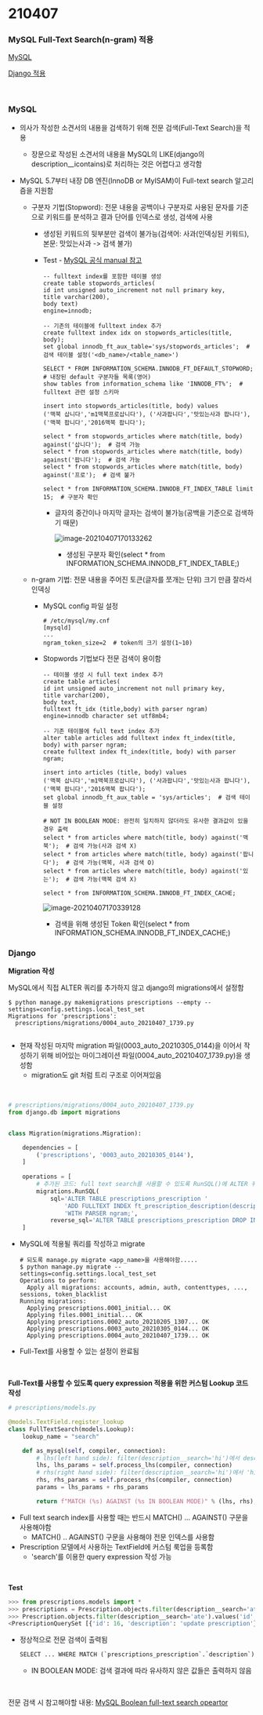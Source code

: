 # 210407

### MySQL Full-Text Search(n-gram) 적용

[MySQL](#mysql)

[Django 적용](#django)

<br>

### MySQL

-   의사가 작성한 소견서의 내용을 검색하기 위해 전문 검색(Full-Text Search)을 적용
    -   장문으로 작성된 소견서의 내용을 MySQL의 LIKE(django의 description__icontains)로 처리하는 것은 어렵다고 생각함

-   MySQL 5.7부터 내장 DB 엔진(InnoDB or MyISAM)이 Full-text search 알고리즘을 지원함

    -   구분자 기법(Stopword): 전문 내용을 공백이나 구분자로 사용된 문자를 기준으로 키워드를 분석하고 결과 단어를 인덱스로 생성, 검색에 사용

        -   생성된 키워드의 뒷부분만 검색이 불가능(검색어: 사과(인덱싱된 키워드), 본문: 맛있는사과 -> 검색 불가)

        -   Test - [MySQL 공식 manual 참고](https://www.movefeng.com/mysql-manual/fulltext-stopwords.html#fulltext-stopwords-stopwords-for-innodb-search-indexes)

            ```mysql
            -- fulltext index를 포함한 테이블 생성
            create table stopwords_articles(
            id int unsigned auto_increment not null primary key,
            title varchar(200),
            body text)
            engine=innodb;
            
            -- 기존의 테이블에 fulltext index 추가
            create fulltext index idx on stopwords_articles(title, body);
            set global innodb_ft_aux_table='sys/stopwords_articles';  # 검색 테이블 설정('<db_name>/<table_name>')
            
            SELECT * FROM INFORMATION_SCHEMA.INNODB_FT_DEFAULT_STOPWORD;  # 내장된 default 구분자들 목록(영어)
            show tables from information_schema like 'INNODB_FT%';  # fulltext 관련 설정 스키마
            
            insert into stopwords_articles(title, body) values
            ('맥북 삽니다','m1맥북프로삽니다'), ('사과팝니다','맛있는사과 팝니다'), ('맥북 팝니다','2016맥북 팝니다');
            
            select * from stopwords_articles where match(title, body) against('삽니다');  # 검색 가능
            select * from stopwords_articles where match(title, body) against('팝니다');  # 검색 가능
            select * from stopwords_articles where match(title, body) against('프로');  # 검색 불가
            
            select * from INFORMATION_SCHEMA.INNODB_FT_INDEX_TABLE limit 15;  # 구분자 확인
            ```

            -   글자의 중간이나 마지막 글자는 검색이 불가능(공백을 기준으로 검색하기 때문)

                ![image-20210407170133262](images/image-20210407170133262.png)

                -   생성된 구분자 확인(select * from INFORMATION_SCHEMA.INNODB_FT_INDEX_TABLE;)

    -   n-gram 기법: 전문 내용을 주어진 토큰(글자를 쪼개는 단위) 크기 만큼 잘라서 인덱싱

        -   MySQL config 파일 설정

            ```shell
            # /etc/mysql/my.cnf
            [mysqld]
            ...
            ngram_token_size=2  # token의 크기 설정(1~10)
            ```

            

        -   Stopwords 기법보다 전문 검색이 용이함

            ```mysql
            -- 테이블 생성 시 full text index 추가
            create table articles(
            id int unsigned auto_increment not null primary key,
            title varchar(200),
            body text,
            fulltext ft_idx (title,body) with parser ngram)
            engine=innodb character set utf8mb4;
            
            -- 기존 테이블에 full text index 추가
            alter table articles add fulltext index ft_index(title, body) with parser ngram;
            create fulltext index ft_index(title, body) with parser ngram;
            
            insert into articles (title, body) values 
            ('맥북 삽니다','m1맥북프로삽니다'), ('사과팝니다','맛있는사과 팝니다'), ('맥북 팝니다','2016맥북 팝니다');
            set global innodb_ft_aux_table = 'sys/articles';  # 검색 테이블 설정
            
            # NOT IN BOOLEAN MODE: 완전히 일치하지 않더라도 유사한 결과값이 있을 경우 출력
            select * from articles where match(title, body) against('맥북');  # 검색 가능(사과 검색 X)
            select * from articles where match(title, body) against('팝니다');  # 검색 가능(맥북, 사과 검색 O)
            select * from articles where match(title, body) against('있는');  # 검색 가능(맥북 검색 X)
            
            select * from INFORMATION_SCHEMA.INNODB_FT_INDEX_CACHE;
            ```

            ![image-20210407170339128](images/image-20210407170339128.png)

            -   검색을 위해 생성된 Token 확인(select * from INFORMATION_SCHEMA.INNODB_FT_INDEX_CACHE;)





### Django

**Migration 작성**

MySQL에서 직접 ALTER 쿼리를 추가하지 않고 django의 migrations에서 설정함

```shell
$ python manage.py makemigrations prescriptions --empty --settings=config.settings.local_test_set 
Migrations for 'prescriptions':
  prescriptions/migrations/0004_auto_20210407_1739.py
  
```

-   현재 작성된 마지막 migration 파일(0003_auto_20210305_0144)을 이어서 작성하기 위해 비어있는 마이그레이션 파일(0004_auto_20210407_1739.py)을 생성함
    -   migration도 git 처럼 트리 구조로 이어져있음

<br>

```python
# prescriptions/migrations/0004_auto_20210407_1739.py
from django.db import migrations


class Migration(migrations.Migration):

    dependencies = [
        ('prescriptions', '0003_auto_20210305_0144'),
    ]
    
    operations = [
        # 추가된 코드: full text search를 사용할 수 있도록 RunSQL()에 ALTER 쿼리 작성
        migrations.RunSQL(
            sql='ALTER TABLE prescriptions_prescription '
                'ADD FULLTEXT INDEX ft_prescription_description(description) '
                'WITH PARSER ngram;',
            reverse_sql='ALTER TABLE prescriptions_prescription DROP INDEX idx_description;')
    ]
```

-   MySQL에 적용될 쿼리를 작성하고 migrate

    ```shell
    # 되도록 manage.py migrate <app_name>을 사용해야함.....
    $ python manage.py migrate --settings=config.settings.local_test_set                   
    Operations to perform:
      Apply all migrations: accounts, admin, auth, contenttypes, ..., sessions, token_blacklist
    Running migrations:
      Applying prescriptions.0001_initial... OK
      Applying files.0001_initial... OK
      Applying prescriptions.0002_auto_20210205_1307... OK
      Applying prescriptions.0003_auto_20210305_0144... OK
      Applying prescriptions.0004_auto_20210407_1739... OK
    ```

-   Full-Text를 사용할 수 있는 설정이 완료됨

<br>

**Full-Text를 사용할 수 있도록 query expression 적용을 위한 커스텀 Lookup 코드 작성**

```python
# prescriptions/models.py

@models.TextField.register_lookup
class FullTextSearch(models.Lookup):
    lookup_name = "search"

    def as_mysql(self, compiler, connection):
        # lhs(left hand side): filter(description__search='hi')에서 description을 의미함
        lhs, lhs_params = self.process_lhs(compiler, connection)  
        # rhs(right hand side): filter(description__search='hi')에서 'hi'를 의미함
        rhs, rhs_params = self.process_rhs(compiler, connection)  
        params = lhs_params + rhs_params

        return f"MATCH (%s) AGAINST (%s IN BOOLEAN MODE)" % (lhs, rhs), params
```

-   Full text search index를 사용할 때는 반드시 MATCH() ... AGAINST() 구문을 사용해야함
    -   MATCH() .. AGAINST() 구문을 사용해야 전문 인덱스를 사용함
-   Prescription 모델에서 사용하는 TextField에 커스텀 룩업을 등록함
    -   'search'를 이용한 query expression 작성 가능

<br>

**Test**

```python
>>> from prescriptions.models import *
>>> prescriptions = Prescription.objects.filter(description__search='ate').values('id','description')
>>> Prescription.objects.filter(description__search='ate').values('id','description')
<PrescriptionQuerySet [{'id': 16, 'description': 'update prescription'}]>
```

-   정상적으로 전문 검색이 출력됨

    ```python
    SELECT ... WHERE MATCH (`prescriptions_prescription`.`description`) AGAINST (ate IN BOOLEAN MODE) ...
    ```

    -   IN BOOLEAN MODE: 검색 결과에 따라 유사하지 않은 값들은 출력하지 않음

<br>

전문 검색 시 참고해야할 내용: [MySQL Boolean full-text search opeartor](https://www.mysqltutorial.org/mysql-boolean-text-searches.aspx/)

